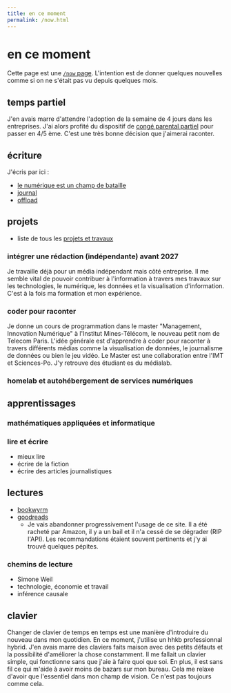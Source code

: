```yaml
---
title: en ce moment
permalink: /now.html
---
```


# en ce moment

Cette page est une [`/now` page](https://encemoment.site/).
L'intention est de donner quelques nouvelles comme si on ne s'était pas vu depuis quelques mois.

## temps partiel

J'en avais marre d'attendre l'adoption de la semaine de 4 jours dans les entreprises.
J'ai alors profité du dispositif de [congé parental partiel] pour passer en 4/5 ème.
C'est une très bonne décision que j'aimerai raconter.

[congé parental partiel]: https://www.service-public.fr/particuliers/vosdroits/F2332

## écriture

J'écris par ici :

- [le numérique est un champ de bataille](https://write.apreslanu.it/tk/)
- [journal](/journal/)
- [offload](https://write.apreslanu.it/offload/)

## projets

- liste de tous les [projets et travaux](/projets/)

### intégrer une rédaction (indépendante) avant 2027

Je travaille déjà pour un média indépendant mais côté entreprise. Il me semble vital de pouvoir contribuer à l'information à travers mes travaux sur les technologies, le numérique, les données et la visualisation d'information. C'est à la fois ma formation et mon expérience.

### coder pour raconter

Je donne un cours de programmation dans le master "Management, Innovation Numérique" à l'Institut Mines-Télécom, le nouveau petit nom de Telecom Paris.
L'idée générale est d'apprendre à coder pour raconter à travers différents médias comme la visualisation de données, le journalisme de données ou bien le jeu vidéo.
Le Master est une collaboration entre l'IMT et Sciences-Po.
J'y retrouve des étudiant·es du médialab.

### homelab et autohébergement de services numériques


## apprentissages

### mathématiques appliquées et informatique

### lire et écrire

- mieux lire
- écrire de la fiction
- écrire des articles journalistiques

## lectures

- [bookwyrm](https://lire.boitam.eu/)
- [goodreads](https://www.goodreads.com/user_challenges/46907962)
	- Je vais abandonner progressivement l'usage de ce site. Il a été racheté par Amazon, il y a un bail et il n'a cessé de se dégrader (RIP l'API). Les recommandations étaient souvent pertinents et j'y ai trouvé quelques pépites.

### chemins de lecture

- Simone Weil
- technologie, économie et travail
- inférence causale

## clavier

Changer de clavier de temps en temps est une manière d'introduire du nouveau dans mon quotidien.
En ce moment, j'utilise un hhkb professionnal hybrid.
J'en avais marre des claviers faits maison avec des petits défauts et la possibilité d'améliorer la chose constamment.
Il me fallait un clavier simple, qui fonctionne sans que j'aie à faire quoi que soi.
En plus, il est sans fil ce qui m'aide à avoir moins de bazars sur mon bureau.
Cela me relaxe d'avoir que l'essentiel dans mon champ de vision.
Ce n'est pas toujours comme cela.
